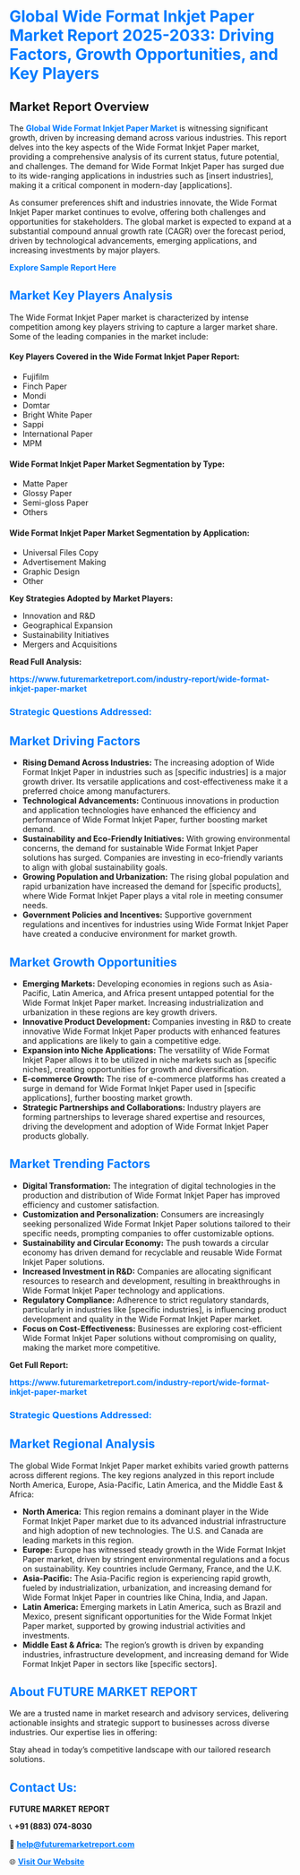 <h1 style="color: #007BFF;">Global Wide Format Inkjet Paper Market Report 2025-2033: Driving Factors, Growth Opportunities, and Key Players</h1>

<section id="overview">
<h2>Market Report Overview</h2>
<p>The <a href="https://www.futuremarketreport.com/industry-report/wide-format-inkjet-paper-market" style="color: #007BFF; text-decoration: none;"><strong>Global Wide Format Inkjet Paper Market</strong></a> is witnessing significant growth, driven by increasing demand across various industries. This report delves into the key aspects of the Wide Format Inkjet Paper market, providing a comprehensive analysis of its current status, future potential, and challenges. The demand for Wide Format Inkjet Paper has surged due to its wide-ranging applications in industries such as [insert industries], making it a critical component in modern-day [applications].</p>
<p>As consumer preferences shift and industries innovate, the Wide Format Inkjet Paper market continues to evolve, offering both challenges and opportunities for stakeholders. The global market is expected to expand at a substantial compound annual growth rate (CAGR) over the forecast period, driven by technological advancements, emerging applications, and increasing investments by major players.</p>
</section>

<section id="overview">
<p><a href="https://www.futuremarketreport.com/request-sample/reportId=114242" style="color: #007BFF; text-decoration: none;"><strong>Explore Sample Report Here</strong></a></p>
</section>

<section id="key-players">
<h2 style="color: #007BFF;">Market Key Players Analysis</h2>
<p>The Wide Format Inkjet Paper market is characterized by intense competition among key players striving to capture a larger market share. Some of the leading companies in the market include:</p>
<h4>Key Players Covered in the Wide Format Inkjet Paper Report:</h4>
<ul><li>Fujifilm</li><li>Finch Paper</li><li>Mondi</li><li>Domtar</li><li>Bright White Paper</li><li>Sappi</li><li>International Paper</li><li>MPM</li></ul>
<h4>Wide Format Inkjet Paper Market Segmentation by Type:</h4>
<ul><li>Matte Paper</li><li>Glossy Paper</li><li>Semi-gloss Paper</li><li>Others</li></ul>

<h4>Wide Format Inkjet Paper Market Segmentation by Application:</h4>
<ul><li>Universal Files Copy</li><li>Advertisement Making</li><li>Graphic Design</li><li>Other</li></ul>
<p><strong>Key Strategies Adopted by Market Players:</strong></p>
<ul>
<li>Innovation and R&D</li>
<li>Geographical Expansion</li>
<li>Sustainability Initiatives</li>
<li>Mergers and Acquisitions</li>
</ul>
</section>

<section>
<p><strong>Read Full Analysis: </strong></p><a href="https://www.futuremarketreport.com/industry-report/wide-format-inkjet-paper-market" style="color: #007BFF; text-decoration: none;"><strong>https://www.futuremarketreport.com/industry-report/wide-format-inkjet-paper-market</strong></a>
<h3 style="color: #007BFF;">Strategic Questions Addressed:</h3>
</section>

<section id="driving-factors">
<h2 style="color: #007BFF;">Market Driving Factors</h2>
<ul>
<li><strong>Rising Demand Across Industries:</strong> The increasing adoption of Wide Format Inkjet Paper in industries such as [specific industries] is a major growth driver. Its versatile applications and cost-effectiveness make it a preferred choice among manufacturers.</li>
<li><strong>Technological Advancements:</strong> Continuous innovations in production and application technologies have enhanced the efficiency and performance of Wide Format Inkjet Paper, further boosting market demand.</li>
<li><strong>Sustainability and Eco-Friendly Initiatives:</strong> With growing environmental concerns, the demand for sustainable Wide Format Inkjet Paper solutions has surged. Companies are investing in eco-friendly variants to align with global sustainability goals.</li>
<li><strong>Growing Population and Urbanization:</strong> The rising global population and rapid urbanization have increased the demand for [specific products], where Wide Format Inkjet Paper plays a vital role in meeting consumer needs.</li>
<li><strong>Government Policies and Incentives:</strong> Supportive government regulations and incentives for industries using Wide Format Inkjet Paper have created a conducive environment for market growth.</li>
</ul>
</section>

<section id="growth-opportunities">
<h2 style="color: #007BFF;">Market Growth Opportunities</h2>
<ul>
<li><strong>Emerging Markets:</strong> Developing economies in regions such as Asia-Pacific, Latin America, and Africa present untapped potential for the Wide Format Inkjet Paper market. Increasing industrialization and urbanization in these regions are key growth drivers.</li>
<li><strong>Innovative Product Development:</strong> Companies investing in R&D to create innovative Wide Format Inkjet Paper products with enhanced features and applications are likely to gain a competitive edge.</li>
<li><strong>Expansion into Niche Applications:</strong> The versatility of Wide Format Inkjet Paper allows it to be utilized in niche markets such as [specific niches], creating opportunities for growth and diversification.</li>
<li><strong>E-commerce Growth:</strong> The rise of e-commerce platforms has created a surge in demand for Wide Format Inkjet Paper used in [specific applications], further boosting market growth.</li>
<li><strong>Strategic Partnerships and Collaborations:</strong> Industry players are forming partnerships to leverage shared expertise and resources, driving the development and adoption of Wide Format Inkjet Paper products globally.</li>
</ul>
</section>

<section id="trending-factors">
<h2 style="color: #007BFF;">Market Trending Factors</h2>
<ul>
<li><strong>Digital Transformation:</strong> The integration of digital technologies in the production and distribution of Wide Format Inkjet Paper has improved efficiency and customer satisfaction.</li>
<li><strong>Customization and Personalization:</strong> Consumers are increasingly seeking personalized Wide Format Inkjet Paper solutions tailored to their specific needs, prompting companies to offer customizable options.</li>
<li><strong>Sustainability and Circular Economy:</strong> The push towards a circular economy has driven demand for recyclable and reusable Wide Format Inkjet Paper solutions.</li>
<li><strong>Increased Investment in R&D:</strong> Companies are allocating significant resources to research and development, resulting in breakthroughs in Wide Format Inkjet Paper technology and applications.</li>
<li><strong>Regulatory Compliance:</strong> Adherence to strict regulatory standards, particularly in industries like [specific industries], is influencing product development and quality in the Wide Format Inkjet Paper market.</li>
<li><strong>Focus on Cost-Effectiveness:</strong> Businesses are exploring cost-efficient Wide Format Inkjet Paper solutions without compromising on quality, making the market more competitive.</li>
</ul>
</section>

<section>
<p><strong>Get Full Report: </strong></p><a href="https://www.futuremarketreport.com/industry-report/wide-format-inkjet-paper-market" style="color: #007BFF; text-decoration: none;"><strong>https://www.futuremarketreport.com/industry-report/wide-format-inkjet-paper-market</strong></a>
<h3 style="color: #007BFF;">Strategic Questions Addressed:</h3>
</section>


<section id="regional-analysis">
<h2 style="color: #007BFF;">Market Regional Analysis</h2>
<p>The global Wide Format Inkjet Paper market exhibits varied growth patterns across different regions. The key regions analyzed in this report include North America, Europe, Asia-Pacific, Latin America, and the Middle East & Africa:</p>
<ul>
<li><strong>North America:</strong> This region remains a dominant player in the Wide Format Inkjet Paper market due to its advanced industrial infrastructure and high adoption of new technologies. The U.S. and Canada are leading markets in this region.</li>
<li><strong>Europe:</strong> Europe has witnessed steady growth in the Wide Format Inkjet Paper market, driven by stringent environmental regulations and a focus on sustainability. Key countries include Germany, France, and the U.K.</li>
<li><strong>Asia-Pacific:</strong> The Asia-Pacific region is experiencing rapid growth, fueled by industrialization, urbanization, and increasing demand for Wide Format Inkjet Paper in countries like China, India, and Japan.</li>
<li><strong>Latin America:</strong> Emerging markets in Latin America, such as Brazil and Mexico, present significant opportunities for the Wide Format Inkjet Paper market, supported by growing industrial activities and investments.</li>
<li><strong>Middle East & Africa:</strong> The region’s growth is driven by expanding industries, infrastructure development, and increasing demand for Wide Format Inkjet Paper in sectors like [specific sectors].</li>
</ul>
</section>

<footer>
<h2 style="color: #007BFF;">About FUTURE MARKET REPORT</h2>
<p>We are a trusted name in market research and advisory services, delivering actionable insights and strategic support to businesses across diverse industries. Our expertise lies in offering:</p>

<p>Stay ahead in today’s competitive landscape with our tailored research solutions.</p>

<h2 style="color: #007BFF;">Contact Us:</h2>
<p><strong>FUTURE MARKET REPORT</strong></p>
<p>📞 <strong>+91 (883) 074-8030</strong></p>
<p>📧 <strong><a href="mailto:help@futuremarketreport.com" style="color: #007BFF;">help@futuremarketreport.com</a></strong></p>
<p>🌐 <strong><a href="https://www.futuremarketreport.com/" style="color: #007BFF;">Visit Our Website</a></strong></p>
</footer>